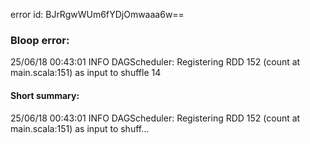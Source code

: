 error id: BJrRgwWUm6fYDjOmwaaa6w==
### Bloop error:

25/06/18 00:43:01 INFO DAGScheduler: Registering RDD 152 (count at main.scala:151) as input to shuffle 14
#### Short summary: 

25/06/18 00:43:01 INFO DAGScheduler: Registering RDD 152 (count at main.scala:151) as input to shuff...